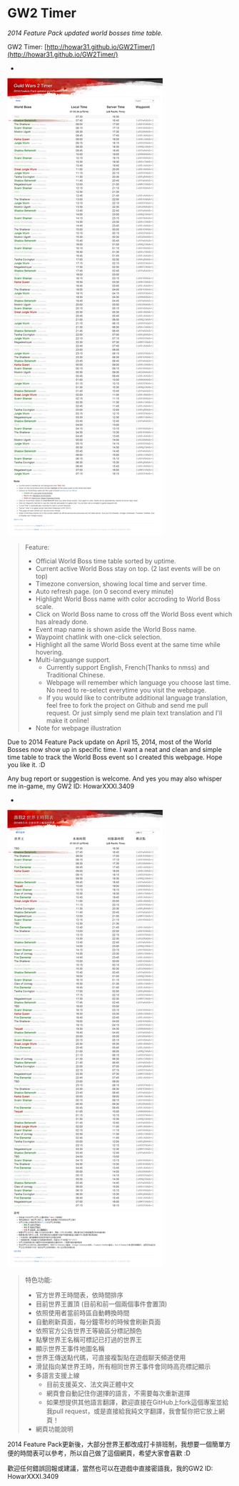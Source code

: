 # GW2 Timer #
*2014 Feature Pack updated world bosses time table.*

GW2 Timer: [http://howar31.github.io/GW2Timer/](http://howar31.github.io/GW2Timer/)

-

![previewimg](GW2Timer_Preview_en.png)

> Feature:  
> * Official World Boss time table sorted by uptime.
> * Current active World Boss stay on top. (2 last events will be on top)
> * Timezone conversion, showing local time and server time.
> * Auto refresh page. (on 0 second every minute)
> * Highlight World Boss name with color accroding to World Boss scale.
> * Click on World Boss name to cross off the World Boss event which has already done.
> * Event map name is shown aside the World Boss name.
> * Waypoint chatlink with one-click selection.
> * Highlight all the same World Boss event at the same time while hovering.
> * Multi-languange support.  
>   * Currently support English, French(Thanks to nmss) and Traditional Chinese.
>   * Webpage will remember which language you choose last time. No need to re-select everytime you visit the webpage.
>   * If you would like to contribute additional language translation, feel free to fork the project on Github and send me pull request. Or just simply send me plain text translation and I'll make it online!
> * Note for webpage illustration

Due to 2014 Feature Pack update on April 15, 2014, most of the World Bosses now show up in specific time.  I want a neat and clean and simple time table to track the World Boss event so I created this webpage.  Hope you like it. :D

Any bug report or suggestion is welcome.  And yes you may also whisper me in-game, my GW2 ID: HowarXXXI.3409

-

![previewimg](GW2Timer_Preview_zhtw.png)

> 特色功能:
> * 官方世界王時間表，依時間排序
> * 目前世界王置頂 (目前和前一個兩個事件會置頂)
> * 依照使用者當前時區自動轉換時間
> * 自動刷新頁面，每分鐘零秒的時候會刷新頁面
> * 依照官方公告世界王等級區分標記顏色
> * 點擊世界王名稱可標記已打過的世界王
> * 顯示世界王事件地圖名稱
> * 世界王傳送點代碼，可直接複製貼在遊戲聊天頻道使用
> * 滑鼠指向某世界王時，所有相同世界王事件會同時高亮標記顯示
> * 多語言支援上線
>   * 目前支援英文、法文與正體中文
>   * 網頁會自動記住你選擇的語言，不需要每次重新選擇
>   * 如果想提供其他語言翻譯，歡迎直接在GitHub上fork這個專案並給我pull request，或是直接給我純文字翻譯，我會幫你把它放上網頁！
> * 網頁功能說明

2014 Feature Pack更新後，大部分世界王都改成打卡排班制，我想要一個簡單方便的時間表可以參考，所以自己做了這個網頁，希望大家會喜歡 :D

歡迎任何錯誤回報或建議，當然也可以在遊戲中直接密語我，我的GW2 ID: HowarXXXI.3409
